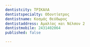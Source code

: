 ```yaml
---
dentistcity: ΤΡΙΚΑΛΑ
dentistspecialty: Οδοντίατρος
dentistname: Κοσμάς Θεόδωρος
dentistaddress: Αμαλίας και Νέλσον 2
dentistmobile: 2431402064
published: false

---
```

